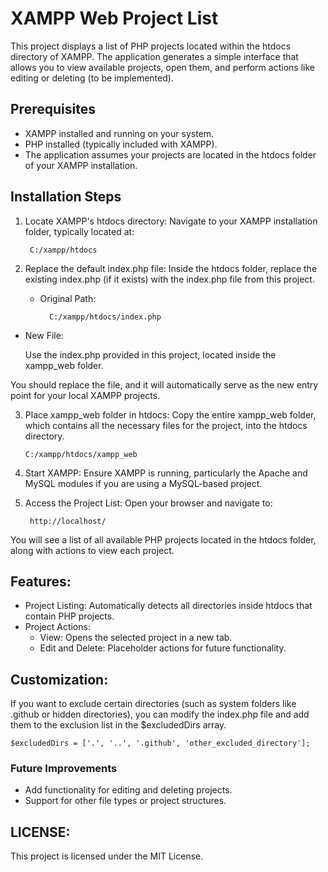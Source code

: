 
# XAMPP Web Project List

This project displays a list of PHP projects located within the htdocs directory of XAMPP. The application generates a simple interface that allows you to view available projects, open them, and perform actions like editing or deleting (to be implemented).
## Prerequisites
* XAMPP installed and running on your system.
*  PHP installed (typically included with XAMPP).
* The application assumes your projects are located in the htdocs folder of your XAMPP installation.

## Installation Steps
1. Locate XAMPP's htdocs directory: Navigate to your XAMPP installation folder, typically located at: 

        C:/xampp/htdocs


2. Replace the default index.php file: Inside the htdocs folder, replace the existing index.php (if it exists) with the index.php file from this project.

     * Original Path:

             C:/xampp/htdocs/index.php

* New File:

  Use the index.php provided in this project, located inside the xampp_web folder.


You should replace the file, and it will automatically serve as the new entry point for your local XAMPP projects.


3. Place xampp_web folder in htdocs: Copy the entire xampp_web folder, which contains all the necessary files for the project, into the htdocs directory.

       C:/xampp/htdocs/xampp_web


4. Start XAMPP: Ensure XAMPP is running, particularly the Apache and MySQL modules if you are using a MySQL-based project.


5. Access the Project List: Open your browser and navigate to:
        
        http://localhost/

You will see a list of all available PHP projects located in the htdocs folder, along with actions to view each project.



## Features:

* Project Listing: Automatically detects all directories inside htdocs that contain PHP projects.
* Project Actions:
  * View: Opens the selected project in a new tab.
  * Edit and Delete: Placeholder actions for future functionality.

## Customization:

If you want to exclude certain directories (such as system folders like .github or hidden directories), you can modify the index.php file and add them to the exclusion list in the $excludedDirs array.

    $excludedDirs = ['.', '..', '.github', 'other_excluded_directory'];


### Future Improvements
* Add functionality for editing and deleting projects. 
* Support for other file types or project structures.

## LICENSE:
This project is licensed under the MIT License.
